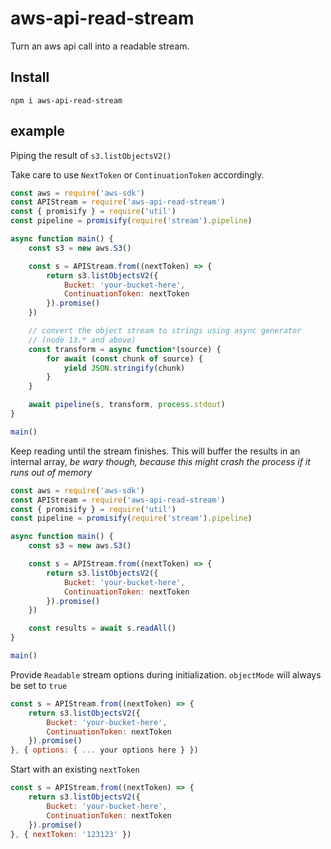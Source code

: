 # aws-api-read-stream
Turn an aws api call into a readable stream.

## Install
```
npm i aws-api-read-stream
```

## example

Piping the result of `s3.listObjectsV2()` 

Take care to use `NextToken` or `ContinuationToken` accordingly.

```js
const aws = require('aws-sdk')
const APIStream = require('aws-api-read-stream')
const { promisify } = require('util')
const pipeline = promisify(require('stream').pipeline)

async function main() {
    const s3 = new aws.S3()

    const s = APIStream.from((nextToken) => {
        return s3.listObjectsV2({
            Bucket: 'your-bucket-here',
            ContinuationToken: nextToken
        }).promise()
    })

    // convert the object stream to strings using async generator
    // (node 13.* and above)
    const transform = async function*(source) {
        for await (const chunk of source) {
            yield JSON.stringify(chunk)
        }
    }

    await pipeline(s, transform, process.stdout)
}

main()
```

Keep reading until the stream finishes. This will buffer the results in an internal array, _be wary though, because this might crash the process if it runs out of memory_

```js
const aws = require('aws-sdk')
const APIStream = require('aws-api-read-stream')
const { promisify } = require('util')
const pipeline = promisify(require('stream').pipeline)

async function main() {
    const s3 = new aws.S3()

    const s = APIStream.from((nextToken) => {
        return s3.listObjectsV2({
            Bucket: 'your-bucket-here',
            ContinuationToken: nextToken
        }).promise()
    })

    const results = await s.readAll()
}

main()
```

Provide `Readable` stream options during initialization.
`objectMode` will always be set to `true`

```js
const s = APIStream.from((nextToken) => {
    return s3.listObjectsV2({
        Bucket: 'your-bucket-here',
        ContinuationToken: nextToken
    }).promise()
}, { options: { ... your options here } })
```

Start with an existing `nextToken`

```js
const s = APIStream.from((nextToken) => {
    return s3.listObjectsV2({
        Bucket: 'your-bucket-here',
        ContinuationToken: nextToken
    }).promise()
}, { nextToken: '123123' })
```
